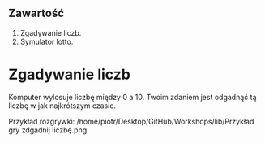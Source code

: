 ## Zawartość

1. Zgadywanie liczb.
2. Symulator lotto.

# Zgadywanie liczb
Komputer wylosuje liczbę między 0 a 10.
Twoim zdaniem jest odgadnąć tą liczbę w jak najkrótszym czasie.

Przykład rozgrywki:
/home/piotr/Desktop/GitHub/Workshops/lib/Przykład gry zdgadnij liczbę.png
